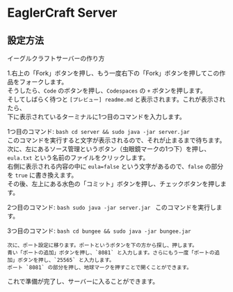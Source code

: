 # EaglerCraft Server

## 設定方法

イーグルクラフトサーバーの作り方

1.右上の「Fork」ボタンを押し、もう一度右下の「Fork」ボタンを押してこの作品をフォークします。  
そうしたら、`Code` のボタンを押し、`Codespaces` の `+` ボタンを押します。  
そしてしばらく待つと `[プレビュー] readme.md` と表示されます。これが表示されたら、
<br>下に表示されているターミナルに1つ目のコマンドを入力します。
<br>

 1つ目のコマンド:
    ```bash
    cd server && sudo java -jar server.jar
    ```
    <br>
    このコマンドを実行すると文字が表示されるので、それが止まるまで待ちます。
    <br>次に、左にあるソース管理というボタン（虫眼鏡マークの1つ下）を押し、`eula.txt` という名前のファイルをクリックします。  
    右側に表示される内容の中に `eula=false` という文字があるので、`false` の部分を `true` に書き換えます。  
    その後、左上にある水色の「コミット」ボタンを押し、チェックボタンを押します。



 2つ目のコマンド:
    ```bash
    sudo java -jar server.jar
    ```
    このコマンドを実行します。

 3つ目のコマンド:
    ```bash
    cd bungee && sudo java -jar bungee.jar
    ```

    次に、ポート設定に移ります。ポートというボタンを下の方から探し、押します。  
    青い「ポートの追加」ボタンを押し、`8081` と入力します。さらにもう一度「ポートの追加」ボタンを押し、`25565` と入力します。  
    ポート `8081` の部分を押し、地球マークを押すことで開くことができます。

これで準備が完了し、サーバーに入ることができます。
